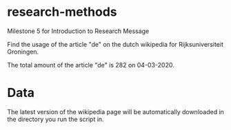 # research-methods
Milestone 5 for Introduction to Research Message

Find the usage of the article "de" on the dutch wikipedia for Rijksuniversiteit Groningen. 

The total amount of the article "de" is 282 on 04-03-2020.


# Data
The latest version of the wikipedia page will be automatically downloaded in the directory you run the script in.
 
